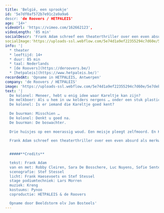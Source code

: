 ```yaml
---
title: 'België, een sprookje'
id: '5e7df0af572b7e91c2a9a9a6
descr: 'de Roovers / HETPALEIS'
age: '14+'
videoUrl: 'https://vimeo.com/162662123',
videoLength: '85 min'
socialDescr: 'Frank Adam schreef een theaterthriller over een even absurd als merkwaardig land, België, waarin het zoontje van een buurman verdwijnt en het buurmeisje zichzelf ophangt. De paranormaal begaafde kolonel en de melkboer die de toekomst leest in melk, onderzoeken beide zaken. Wat hebben de zoon en de vrouw van de boswachter gezien? En waar is de boswachter? "België, een sprookje", is een gruwelijke en bevreemdende whodunit dat zich afspeelt in de toekomst, aan het einde van België, een zinkend land.'
socialImage:'https://uploads-ssl.webflow.com/5e74d1a9ef22355294c7d60e/5e7debf036e6376a3ea7d34f_BELGIE_deRoovers_StefStessel_web.jpg'
info: '|
  * theater
  * leeftijd: 14+
  * duur: 85 min
  * taal: Nederlands
  * [de Roovers](https://deroovers.be/)
  * [hetpaleis](https://www.hetpaleis.be/)‍'
recordedAt: 'Opname in HETPALEIS, Antwerpen'
company: 'de Roovers / HETPALEIS'
image: 'https://uploads-ssl.webflow.com/5e74d1a9ef22355294c7d60e/5e7debf036e6376a3ea7d34f_BELGIE_deRoovers_StefStessel_web.jpg'
text: '|
  De kolonel: Meneer, hebt u enig idee waar Kareltje kan zijn?
  De melkboer: Als u hem in uw kelders nergens … onder een stuk plastic … over het hoofd hebt gezien?
  De kolonel: Is er iemand die Kareltje goed kent?
  
  De buurman: Misschien …
  De kolonel: Denkt u goed na.
  De buurman: De boswachter.
  
  Drie huisjes op een moerassig woud. Een meisje pleegt zelfmoord. En Kareltje is verdwenen. Is hij vermoord?
  
  Frank Adam schreef een theaterthriller over een even absurd als merkwaardig land, België, waarin het zoontje van een buurman verdwijnt en het buurmeisje zichzelf ophangt. De paranormaal begaafde kolonel en de melkboer die de toekomst leest in melk, onderzoeken beide zaken. Wat hebben de zoon en de vrouw van de boswachter gezien? En waar is de boswachter? "België, een sprookje", is een gruwelijke en bevreemdende whodunit dat zich afspeelt in de toekomst, aan het einde van België, een zinkend land.
  

  #####**Credits**

  tekst: Frank Adam
  van en met: Robby Cleiren, Sara De Bosschere, Luc Nuyens, Sofie Sente, Nico Sturm en Michael Vergauwen
  scenografie: Stef Stessel
  licht: Frank Haesevoets en Stef Stessel
  stage podiumtechniek: Lars Morren
  muziek: Kreng
  kostuums: Pynoo
  coproductie: HETPALEIS & de Roovers

  Opname door Beeldstorm olv Jan Bosteels'
---
```

